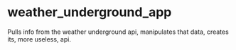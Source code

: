 weather_underground_app
=======================

Pulls info from the weather underground api, manipulates that data, creates its, more useless, api.
